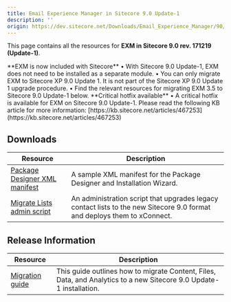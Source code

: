 ```yaml
---
title: Email Experience Manager in Sitecore 9.0 Update-1
description: ''
origin: https://dev.sitecore.net/Downloads/Email_Experience_Manager/90/Email_Experience_Manager_in_Sitecore_90_Update1.aspx
---
```


This page contains all the resources for **EXM in Sitecore 9.0 rev. 171219 (Update-1)**.

  <Alert variant='warning' mb={4}>
    <AlertIcon />
    **EXM is now included with Sitecore**  
• With Sitecore 9.0 Update-1, EXM does not need to be installed as a separate module.  
• You can only migrate EXM to Sitecore XP 9.0 Update 1. It is not part of the Sitecore XP 9.0 Update 1 upgrade procedure.  
• Find the relevant resources for migrating EXM 3.5 to Sitecore 9.0 Update-1 below.
  </Alert>
  
  <Alert variant='warning' mb={4}>
    <AlertIcon />
    **Critical hotfix available**  
• A critical hotfix is available for EXM on Sitecore 9.0 Update-1. Please read the following KB article for more information: [https://kb.sitecore.net/articles/467253](https://kb.sitecore.net/articles/467253)
  </Alert>
  

## Downloads

 | Resource | Description |
 | --- | --- |
 | [Package Designer XML manifest](https://scdp.blob.core.windows.net/downloads/Email%20Experience%20Manager/90/Email%20Experience%20Manager%20in%20Sitecore%2090%20Update1/Secure/SC%20Email%20Experience%20Manager%20Content%20Migration.xml) | A sample XML manifest for the Package Designer and Installation Wizard. |
 | [Migrate Lists admin script](https://scdp.blob.core.windows.net/downloads/Email%20Experience%20Manager/90/Email%20Experience%20Manager%20in%20Sitecore%2090%20Update1/Secure/MigrateLists.aspx) | An administration script that upgrades legacy contact lists to the new Sitecore 9.0 format and deploys them to xConnect. |

## Release Information

 | Resource | Description |
 | --- | --- |
 | [Migration guide](https://scdp.blob.core.windows.net/downloads/Email%20Experience%20Manager/90/Email%20Experience%20Manager%20in%20Sitecore%2090%20Update1/Secure/Sitecore%20EXM%20Data%20Migration%20Guide.pdf) | This guide outlines how to migrate Content, Files, Data, and Analytics to a new Sitecore 9.0 Update-1 installation. |